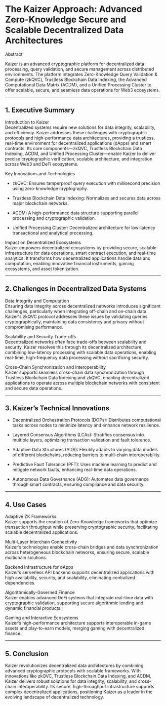 The Kaizer Approach: Advanced Zero-Knowledge Secure and Scalable Decentralized Data Architectures
=================================================================================================

Abstract

Kaizer is an advanced cryptographic platform for decentralized data processing, query validation, and secure management across distributed environments. The platform integrates Zero-Knowledge Query Validation & Compute (zkQVC), Trustless Blockchain Data Indexing, the Advanced Computational Data Matrix (ACDM), and a Unified Processing Cluster to offer scalable, secure, and seamless data operations for Web3 ecosystems.

* * *


1\. Executive Summary
---------------------

Introduction to Kaizer  
Decentralized systems require new solutions for data integrity, scalability, and efficiency. Kaizer addresses these challenges with cryptographic protocols and high-performance data architectures, providing a trustless, real-time environment for decentralized applications (dApps) and smart contracts. Its core components—zkQVC, Trustless Blockchain Data Indexing, ACDM, and Unified Processing Cluster—enable Kaizer to deliver precise cryptographic verification, scalable architecture, and integration across Web3 and DeFi ecosystems.

Key Innovations and Technologies

*   zkQVC: Ensures tamperproof query execution with millisecond precision using zero-knowledge cryptography.
    
*   Trustless Blockchain Data Indexing: Normalizes and secures data across major blockchain networks.
    
*   ACDM: A high-performance data structure supporting parallel processing and cryptographic validation.
    
*   Unified Processing Cluster: Decentralized architecture for low-latency transactional and analytical processing.
    

Impact on Decentralized Ecosystems  
Kaizer empowers decentralized ecosystems by providing secure, scalable infrastructure for data operations, smart contract execution, and real-time analytics. It transforms how decentralized applications handle data and computation, enabling innovative financial instruments, gaming ecosystems, and asset tokenization.

* * *


2\. Challenges in Decentralized Data Systems
--------------------------------------------

Data Integrity and Computation  
Ensuring data integrity across decentralized networks introduces significant challenges, particularly when integrating off-chain and on-chain data. Kaizer's zkQVC protocol addresses these issues by validating queries cryptographically, maintaining data consistency and privacy without compromising performance.

Scalability and Security Trade-offs  
Decentralized networks often face trade-offs between scalability and security. Kaizer resolves this through its decentralized architecture, combining low-latency processing with scalable data operations, enabling real-time, high-frequency data processing without sacrificing security.

Cross-Chain Synchronization and Interoperability  
Kaizer supports seamless cross-chain data synchronization through Trustless Blockchain Data Indexing and zkQVC, enabling decentralized applications to operate across multiple blockchain networks with consistent and secure data operations.

* * *


3\. Kaizer’s Technical Innovations
----------------------------------

*   Decentralized Orchestration Protocols (DOPs): Distributes computational tasks across nodes to minimize latency and enhance network resilience.
    
*   Layered Consensus Algorithms (LCAs): Stratifies consensus into multiple layers, optimizing transaction validation and fault tolerance.
    
*   Adaptive Data Structures (ADS): Flexibly adapts to varying data models of different blockchains, reducing barriers to multi-chain interoperability.
    
*   Predictive Fault Tolerance (PFT): Uses machine learning to predict and mitigate network faults, enhancing real-time data operations.
    
*   Autonomous Data Governance (ADG): Automates data governance through smart contracts, ensuring compliance and data security.
    

* * *


4\. Use Cases
-------------

Adaptive ZK Frameworks  
Kaizer supports the creation of Zero-Knowledge frameworks that optimize transaction throughput while preserving cryptographic security, facilitating scalable decentralized applications.

Multi-Layer Interchain Connectivity  
Kaizer’s technologies enable cross-chain bridges and data synchronization across heterogeneous blockchain networks, ensuring secure, scalable multichain solutions.

Backend Infrastructure for dApps  
Kaizer’s serverless API backend supports decentralized applications with high availability, security, and scalability, eliminating centralized dependencies.

Algorithmically-Governed Finance  
Kaizer enables advanced DeFi systems that integrate real-time data with cryptographic validation, supporting secure algorithmic lending and dynamic financial products.

Gaming and Interactive Ecosystems  
Kaizer’s high-performance architecture supports interoperable in-game assets and play-to-earn models, merging gaming with decentralized finance.

* * *


5\. Conclusion
--------------

Kaizer revolutionizes decentralized data architectures by combining advanced cryptographic protocols with scalable frameworks. With innovations like zkQVC, Trustless Blockchain Data Indexing, and ACDM, Kaizer delivers robust solutions for data integrity, scalability, and cross-chain interoperability. Its secure, high-throughput infrastructure supports complex decentralized applications, positioning Kaizer as a leader in the evolving landscape of decentralized technology.
